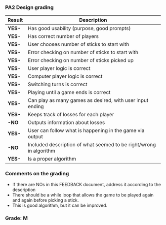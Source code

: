 ### PA2 Design grading


| Result  | Description                                      |
|---------|--------------------------------------------------|
| **YES-** | Has good usability (purpose, good prompts)      |
| **YES-** | Has correct number of players                   |
| **YES-** | User chooses number of sticks to start with     |
| **YES-** | Error checking on number of sticks to start with|
| **YES-** | Error checking on number of sticks picked up    |
| **YES-** | User player logic is correct                    |
| **YES-** | Computer player logic is correct                |
| **YES-** | Switching turns is correct                      |
| **YES-** | Playing until a game ends is correct            |
| **YES-** | Can play as many games as desired, with user input ending |
| **YES-** | Keeps track of losses for each player           |
| **-NO**  | Outputs information about losses                |
| **YES-** | User can follow what is happening in the game via output |
| **-NO**  | Included description of what seemed to be right/wrong in algorithm |
| **YES-** | Is a proper algorithm                           |

### Comments on the grading
- If there are NOs in this FEEDBACK document, address it according to the description
- There should be a while loop that allows the game to be played again and again before picking a stick. 
- This is good algorithm, but it can be improved. 
### Grade: M